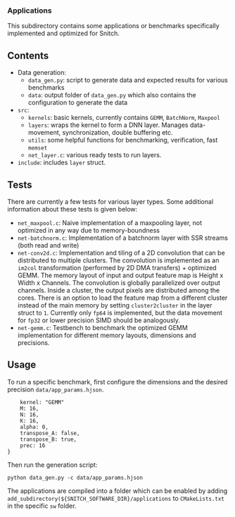 ### Applications

This subdirectory contains some applications or benchmarks specifically implemented and optimized for Snitch.

## Contents
- Data generation:
    - `data_gen.py`: script to generate data and expected results for various benchmarks
    - `data`: output folder of `data_gen.py` which also contains the configuration to generate the data
- `src`:
    - `kernels`: basic kernels, currently contains `GEMM`, `BatchNorm`, `Maxpool`
    - `layers`: wraps the kernel to form a DNN layer. Manages data-movement, synchronization, double buffering etc.
    - `utils`: some helpful functions for benchmarking, verification, fast `memset`
    - `net_layer.c`: various ready tests to run layers.
- `include`: includes `layer` struct.

## Tests
There are currently a few tests for various layer types. Some additional information about these tests is given below:
- `net_maxpool.c`: Naive implementation of a maxpooling layer, not optimized in any way due to memory-boundness
- `net-batchnorm.c`: Implementation of a batchnorm layer with SSR streams (both read and write)
- `net-conv2d.c`: Implementation and tiling of a 2D convolution that can be distributed to multiple clusters. The convolution is implemented as an `im2col` transformation (performed by 2D DMA transfers) + optimized GEMM. The memory layout of input and output feature map is Height x Width x Channels. The convolution is globally parallelized over output channels. Inside a cluster, the output pixels are distributed among the cores. There is an option to load the feature map from a different cluster instead of the main memory by setting `cluster2cluster` in the layer struct to `1`. Currently only `fp64` is implemented, but the data movement for `fp32` or lower precision SIMD should be analogously.
- `net-gemm.c`: Testbench to benchmark the optimized GEMM implementation for different memory layouts, dimensions and precisions.

## Usage
To run a specific benchmark, first configure the dimensions and the desired precision `data/app_params.hjson`.
```
    kernel: "GEMM"
    M: 16,
    N: 16,
    K: 16,
    alpha: 0,
    transpose_A: false,
    transpose_B: true,
    prec: 16
}
```

Then run the generation script:

```
python data_gen.py -c data/app_params.hjson
```

The applications are compiled into a folder which can be enabled by adding `add_subdirectory(${SNITCH_SOFTWARE_DIR}/applications` to `CMakeLists.txt` in the specific `sw` folder.



